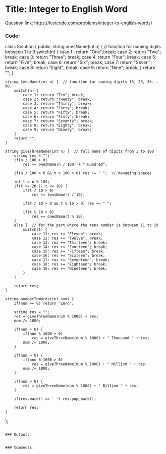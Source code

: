 # Title: Integer to English Word

Question link: https://leetcode.com/problems/integer-to-english-words/

### Code:

class Solution {
public:
    string onesName(int n) {  // function for naming digits between 1 to 9
        switch(n) {
            case 1 : return "One";break;
            case 2: return "Two"; break;
            case 3: return "Three"; break;
            case 4: return "Four"; break;
            case 5: return "Five"; break;
            case 6: return "Six"; break;
            case 7: return "Seven"; break;
            case 8: return "Eight"; break;
            case 9: return "Nine"; break;
        }
        return "";
    }
    
    string tensName(int n) {  // function for naming digits 10, 20, 30... 90.
        switch(n) {
            case 1: return "Ten"; break;
            case 2: return "Twenty"; break;
            case 3: return "Thirty"; break;
            case 4: return "Forty"; break;
            case 5: return "Fifty"; break;
            case 6: return "Sixty"; break;
            case 7: return "Seventy"; break;
            case 8: return "Eighty"; break;
            case 9: return "Ninety"; break;
        }
        return "";
    }
    
    string giveThreeName(int n) {  // full name of digits from 1 to 100
        string res = "";
        if(n / 100 > 0)
            res += onesName(n / 100) + " Hundred";
        
        if(n / 100 > 0 && n % 100 > 0) res += " ";  // managing spaces
        
        int t = n % 100;
        if(t >= 20 || t <= 10) {
            if(t / 10 > 0)
                res += tensName(t / 10);
            
            if(t / 10 > 0 && t % 10 > 0) res += " ";
            
            if(t % 10 > 0)
                res += onesName(t % 10);
        }
        else {  // for the part where the tens number is between 11 to 19
            switch(t) {
                case 11: res += "Eleven"; break;
                case 12: res += "Twelve"; break;
                case 13: res += "Thirteen"; break;
                case 14: res += "Fourteen"; break;
                case 15: res += "Fifteen"; break;
                case 16: res += "Sixteen"; break;
                case 17: res += "Seventeen"; break;
                case 18: res += "Eighteen"; break;
                case 19: res += "Nineteen"; break;
            }
        }
        
        return res;
    }
    
    string numberToWords(int num) {
        if(num == 0) return "Zero";
        
        string res = "";
        res = giveThreeName(num % 1000) + res;
        num /= 1000;
        
        if(num > 0) {
            if(num % 1000 > 0)
                res = giveThreeName(num % 1000) + " Thousand " + res;
            num /= 1000;
        }
        
        if(num > 0) {
            if(num % 1000 > 0)
                res = giveThreeName(num % 1000) + " Million " + res;
            num /= 1000;
        }
        
        if(num > 0) {
            res = giveThreeName(num % 1000) + " Billion " + res;
        }
        
        if(res.back() == ' ') res.pop_back();
        
        return res;
    }
};
```

### Output:


### Comments:

